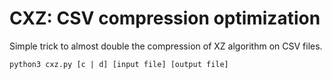 # CXZ: CSV compression optimization
Simple trick to almost double the compression of XZ algorithm on CSV files.
```
python3 cxz.py [c | d] [input file] [output file]
```
